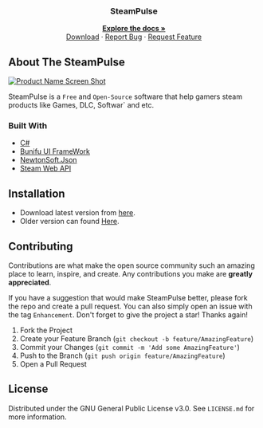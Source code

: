 <h3 align="center">SteamPulse</h3>
 
  <p align="center">
    <a href="https://github.com/amirhoseindavat/SteamPulse#readme"><strong>Explore the docs »</strong></a>
    <br />
    <a href="https://github.com/amirhoseindavat/SteamPulse/edit/main/README.md#installation">Download</a>
    ·
    <a href="https://github.com/amirhoseindavat/SteamPulse/issues">Report Bug</a>
    ·
    <a href="https://github.com/amirhoseindavat/SteamPulse/issues">Request Feature</a>
  </p>
</div>

## About The SteamPulse

[![Product Name Screen Shot][product-screenshot]](https://CodeMage.ir)

SteamPulse is a `Free` and `Open-Source` software that help gamers steam products like Games, DLC, Softwar` and etc.

<!--<p align="right">(<a href="#top">back to top</a>)</p>-->

### Built With

* [C#](https://docs.microsoft.com/en-us/dotnet/csharp)
* [Bunifu UI FrameWork](https://bunifuframework.com/)
* [NewtonSoft.Json](https://www.newtonsoft.com/json)
* [Steam Web API](https://partner.steamgames.com/doc/webapi_overview)

<!--### Prerequisites-->
## Installation

* Download latest version from [here](https://cdn.codemage.ir/Projects/SteamPulse/Download/Latest). 
* Older version can found [Here](https://cdn.codemage.ir/Projects/SteamPulse/Download/OldVersions/).

<!-- ROADMAP 
## Roadmap

[ ] Feature 1

See the [open issues](https://github.com/amirhoseindavat/SteamPulse/issues) for a full list of proposed features (and known issues).-->

## Contributing

Contributions are what make the open source community such an amazing place to learn, inspire, and create. Any contributions you make are **greatly appreciated**.

If you have a suggestion that would make SteamPulse better, please fork the repo and create a pull request. You can also simply open an issue with the tag `Enhancement`.
Don't forget to give the project a star! Thanks again!

1. Fork the Project
2. Create your Feature Branch (`git checkout -b feature/AmazingFeature`)
3. Commit your Changes (`git commit -m 'Add some AmazingFeature'`)
4. Push to the Branch (`git push origin feature/AmazingFeature`)
5. Open a Pull Request

## License

Distributed under the GNU General Public License v3.0. See `LICENSE.md` for more information.


<!-- MARKDOWN LINKS & IMAGES -->

[product-screenshot]: https://cdn.codemage.ir/Projects/SteamPulse/ScreenShots/1.png
